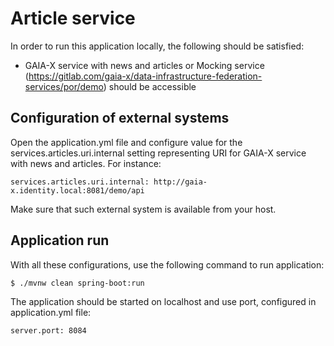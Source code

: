 # Article service
In order to run this application locally, the following should be satisfied:
- GAIA-X service with news and articles or Mocking service (https://gitlab.com/gaia-x/data-infrastructure-federation-services/por/demo) 
should be accessible

## Configuration of external systems
Open the application.yml file and configure value for the services.articles.uri.internal setting representing URI for
GAIA-X service with news and articles. For instance:

~~~~
services.articles.uri.internal: http://gaia-x.identity.local:8081/demo/api
~~~~

Make sure that such external system is available from your host.


## Application run
With all these configurations, use the following command to run application:

~~~~
$ ./mvnw clean spring-boot:run
~~~~

The application should be started on localhost and use port, configured in application.yml file:

~~~~
server.port: 8084
~~~~
